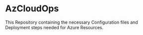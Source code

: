# AzCloudOps
This Repository containing the necessary Configuration files and Deployment steps needed for Azure Resources.
